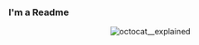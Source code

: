 ### I'm a Readme

<p align="center">
<img src="https://geekytheory.com/content/images/2014/05/Cat-Illustrations-024.jpg" alt="octocat__explained"/>
</p>